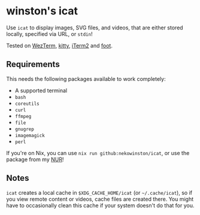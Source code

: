 # winston's icat

Use `icat` to display images, SVG files, and videos, that are either stored 
locally, specified via URL, or `stdin`!

Tested on [WezTerm](https://wezfurlong.org/wezterm/), 
[kitty](https://sw.kovidgoyal.net/kitty/), [iTerm2](https://iterm2.com) and 
[foot](https://codeberg.org/dnkl/foot).

## Requirements

This needs the following packages available to work completely:

- A supported terminal
- `bash`
- `coreutils`
- `curl`
- `ffmpeg`
- `file`
- `gnugrep`
- `imagemagick`
- `perl`

If you're on Nix, you can use `nix run github:nekowinston/icat`, or use the 
package from my [NUR](https://github.com/nekowinston/nur)!

## Notes

`icat` creates a local cache in `$XDG_CACHE_HOME/icat` (or `~/.cache/icat`),
so if you view remote content or videos, cache files are created there. You 
might have to occasionally clean this cache if your system doesn't do that for 
you.
